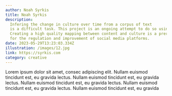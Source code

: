 ```yaml
---
author: Noah Syrkis
title: Noah Syrkis
description:
  Infering the change in culture over time from a corpus of text
  is a difficult task. This project is an ongoing attempt to do so using deep learning.
  Creating a high quality mapping between content and culture is a prerequisite
  for the regulation and improvement of social media platforms.
date: 2023-05-29T13:23:03.334Z
illustration: /images/12.jpg
link: https://syrkis.com
category: creative
---
```

Lorem ipsum dolor sit amet, consec
adipiscing elit. Nullam euismod
tincidunt est, eu gravida
lectus. Nullam euismod tincidunt
est, eu gravida lectus. Nullam
euismod tincidunt est, eu gravida
lectus. Nullam euismod tincidunt
est, eu gravida lectus. Nullam
euismod tincidunt est, eu gravida
